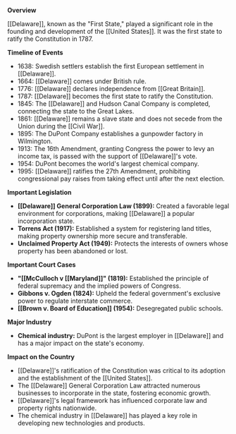 **Overview**

[[Delaware]], known as the "First State," played a significant role in the founding and development of the [[United States]]. It was the first state to ratify the Constitution in 1787.

**Timeline of Events**

* 1638: Swedish settlers establish the first European settlement in [[Delaware]].
* 1664: [[Delaware]] comes under British rule.
* 1776: [[Delaware]] declares independence from [[Great Britain]].
* 1787: [[Delaware]] becomes the first state to ratify the Constitution.
* 1845: The [[Delaware]] and Hudson Canal Company is completed, connecting the state to the Great Lakes.
* 1861: [[Delaware]] remains a slave state and does not secede from the Union during the [[Civil War]].
* 1895: The DuPont Company establishes a gunpowder factory in Wilmington.
* 1913: The 16th Amendment, granting Congress the power to levy an income tax, is passed with the support of [[Delaware]]'s vote.
* 1954: DuPont becomes the world's largest chemical company.
* 1995: [[Delaware]] ratifies the 27th Amendment, prohibiting congressional pay raises from taking effect until after the next election.

**Important Legislation**

* **[[Delaware]] General Corporation Law (1899):** Created a favorable legal environment for corporations, making [[Delaware]] a popular incorporation state.
* **Torrens Act (1917):** Established a system for registering land titles, making property ownership more secure and transferable.
* **Unclaimed Property Act (1949):** Protects the interests of owners whose property has been abandoned or lost.

**Important Court Cases**

* **"[[McCulloch v [[Maryland]]" (1819):** Established the principle of federal supremacy and the implied powers of Congress.
* **Gibbons v. Ogden (1824):** Upheld the federal government's exclusive power to regulate interstate commerce.
* **[[Brown v. Board of Education]] (1954):** Desegregated public schools.

**Major Industry**

* **Chemical industry:** DuPont is the largest employer in [[Delaware]] and has a major impact on the state's economy.

**Impact on the Country**

* [[Delaware]]'s ratification of the Constitution was critical to its adoption and the establishment of the [[United States]].
* The [[Delaware]] General Corporation Law attracted numerous businesses to incorporate in the state, fostering economic growth.
* [[Delaware]]'s legal framework has influenced corporate law and property rights nationwide.
* The chemical industry in [[Delaware]] has played a key role in developing new technologies and products.